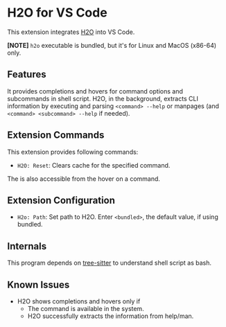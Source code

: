 # H2O for VS Code

This extension integrates [H2O](https://github.com/yamaton/h2o) into VS Code.

**[NOTE]** `h2o` executable is bundled, but it's for Linux and MacOS (x86-64) only.


## Features

It provides completions and hovers for command options and subcommands in shell script. H2O, in the background, extracts CLI information by executing and parsing `<command> --help` or manpages (and `<command> <subcommand> --help` if needed).


## Extension Commands

This extension provides following commands:

* `H2O: Reset`: Clears cache for the specified command.

The is also accessible from the hover on a command.


## Extension Configuration

* `H2o: Path`: Set path to H2O. Enter `<bundled>`, the default value, if using bundled.


## Internals

This program depends on [tree-sitter](https://tree-sitter.github.io/tree-sitter/) to understand shell script as bash.


## Known Issues

* H2O shows completions and hovers only if
    * The command is available in the system.
    * H2O successfully extracts the information from help/man.
